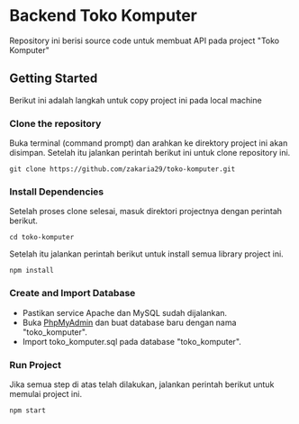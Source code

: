 # Backend Toko Komputer
Repository ini berisi source code untuk membuat API pada project "Toko Komputer"

## Getting Started
Berikut ini adalah langkah untuk copy project ini pada local machine

### Clone the repository
Buka terminal (command prompt) dan arahkan ke direktory project ini akan disimpan.
Setelah itu jalankan perintah berikut ini untuk clone repository ini.

```
git clone https://github.com/zakaria29/toko-komputer.git
```

### Install Dependencies
Setelah proses clone selesai, masuk direktori projectnya dengan perintah berikut.

```
cd toko-komputer
```

Setelah itu jalankan perintah berikut untuk install semua library project ini.

```
npm install
```

### Create and Import Database
* Pastikan service Apache dan MySQL sudah dijalankan.
* Buka [PhpMyAdmin](http://localhost/phpmyadmin) dan buat database baru dengan nama "toko_komputer".
* Import toko_komputer.sql pada database "toko_komputer".

### Run Project
Jika semua step di atas telah dilakukan, jalankan perintah berikut untuk memulai project ini.

```
npm start
```
